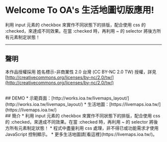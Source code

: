 # Welcome To OA's 生活地圖切版應用!
利用 input 元素的 checkbox 來實作不同狀態下的排版，配合使用 css 的 :checked，來達成不同效果。在當 :checked 時，再利用 ~ 的 selector 將後方所有元素制定狀態！

---
## 聲明
本作品授權採用 姓名標示-非商業性 2.0 台灣 (CC BY-NC 2.0 TW) 授權，詳見 [http://creativecommons.org/licenses/by-nc/2.0/tw/](http://creativecommons.org/licenses/by-nc/2.0/tw/)

<br/>
## DEMO
* 示範頁面：[http://works.ioa.tw/livemaps_layout/](http://works.ioa.tw/livemaps_layout/)
* 生活地圖：[https://livemaps.ioa.tw/](https://livemaps.ioa.tw/)

<br/>
## 簡介
* 利用 input 元素的 checkbox 來實作不同狀態下的排版，配合使用 css 的 :checked，來達成不同效果。在當 :checked 時，再利用 ~ 的 selector 將後方所有元素制定狀態！
* 程式中盡量利用 css 處理，非不得已或功能需求才使用 JavaScript 控制顯示。
* 更多生活地圖請[看這裡](https://livemaps.ioa.tw/)。
